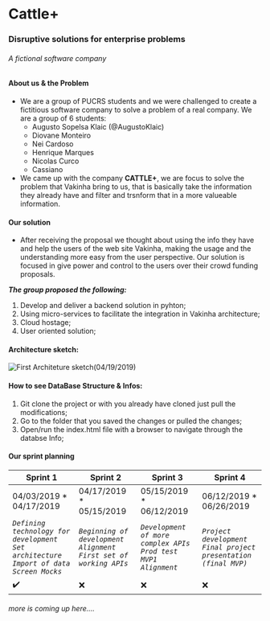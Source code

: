 # Cattle+
### Disruptive solutions for enterprise problems
###### A fictional software company

#### About us & the Problem
- We are a group of PUCRS students and we were challenged to create a fictitious software company to solve a problem of a real company. We are a group of 6 students:
  - Augusto Sopelsa Klaic (@AugustoKlaic)
  - Diovane Monteiro
  - Nei Cardoso
  - Henrique Marques
  - Nicolas Curco
  - Cassiano
- We came up with the company **CATTLE+**, we are focus to solve the problem that Vakinha bring to us, that is basically take the information they already have and filter and trsnform that in a more valueable information.

#### Our solution
 - After receiving the proposal we thought about using the info they have and help the users of the web site Vakinha, making the usage and the understanding more easy from the user perspective. Our solution is focused in give power and control to the users over their crowd funding proposals.
 
***The group proposed the following:***
  1. Develop and deliver a backend solution in pyhton;
  2. Using micro-services to facilitate the integration in Vakinha architecture;
  3. Cloud hostage;
  4. User oriented solution;
  
#### Architecture sketch:
![First Architeture sketch(04/19/2019)](https://github.com/AugustoKlaic/IntegradoraII/blob/master/miscelaneous/Arch_prototype.PNG)

#### How to see DataBase Structure & Infos:
  1. Git clone the project or with you already have cloned just pull the modifications;
  2. Go to the folder that you saved the changes or pulled the changes;
  3. Open/run the index.html file with a browser to navigate through the databse Info;

#### Our sprint planning
|Sprint 1|Sprint 2|Sprint 3|Sprint 4|
|--------|--------|--------|--------|
| 04/03/2019 * 04/17/2019 | 04/17/2019 * 05/15/2019 | 05/15/2019 * 06/12/2019 | 06/12/2019 * 06/26/2019 |
|*`Defining technology for development`* *`Set architecture`* *`Import of data`* *`Screen Mocks`*|*`Beginning of development`* *`Alignment`* *`First set of working APIs`*|*`Development of more complex APIs`* *`Prod test`* *`MVP1`* *`Alignment`*|*`Project development`* *`Final project presentation (final MVP)`*|
|:heavy_check_mark:|:x:|:x:|:x:|

###### more is coming up here....
